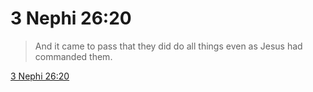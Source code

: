 # 3 Nephi 26:20

> And it came to pass that they did do all things even as Jesus had commanded them.

[3 Nephi 26:20](https://www.churchofjesuschrist.org/study/scriptures/bofm/3-ne/26?lang=eng&id=p20#p20)


